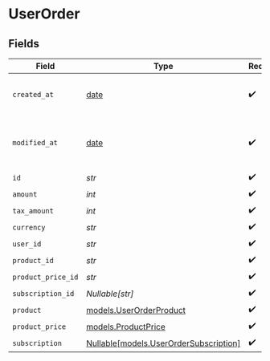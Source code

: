 # UserOrder


## Fields

| Field                                                                        | Type                                                                         | Required                                                                     | Description                                                                  |
| ---------------------------------------------------------------------------- | ---------------------------------------------------------------------------- | ---------------------------------------------------------------------------- | ---------------------------------------------------------------------------- |
| `created_at`                                                                 | [date](https://docs.python.org/3/library/datetime.html#date-objects)         | :heavy_check_mark:                                                           | Creation timestamp of the object.                                            |
| `modified_at`                                                                | [date](https://docs.python.org/3/library/datetime.html#date-objects)         | :heavy_check_mark:                                                           | Last modification timestamp of the object.                                   |
| `id`                                                                         | *str*                                                                        | :heavy_check_mark:                                                           | N/A                                                                          |
| `amount`                                                                     | *int*                                                                        | :heavy_check_mark:                                                           | N/A                                                                          |
| `tax_amount`                                                                 | *int*                                                                        | :heavy_check_mark:                                                           | N/A                                                                          |
| `currency`                                                                   | *str*                                                                        | :heavy_check_mark:                                                           | N/A                                                                          |
| `user_id`                                                                    | *str*                                                                        | :heavy_check_mark:                                                           | N/A                                                                          |
| `product_id`                                                                 | *str*                                                                        | :heavy_check_mark:                                                           | N/A                                                                          |
| `product_price_id`                                                           | *str*                                                                        | :heavy_check_mark:                                                           | N/A                                                                          |
| `subscription_id`                                                            | *Nullable[str]*                                                              | :heavy_check_mark:                                                           | N/A                                                                          |
| `product`                                                                    | [models.UserOrderProduct](../models/userorderproduct.md)                     | :heavy_check_mark:                                                           | N/A                                                                          |
| `product_price`                                                              | [models.ProductPrice](../models/productprice.md)                             | :heavy_check_mark:                                                           | N/A                                                                          |
| `subscription`                                                               | [Nullable[models.UserOrderSubscription]](../models/userordersubscription.md) | :heavy_check_mark:                                                           | N/A                                                                          |